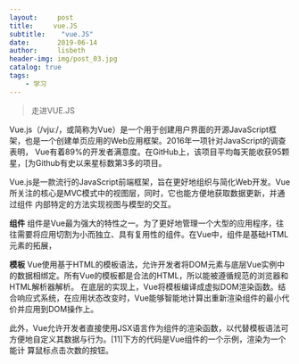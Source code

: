 ```yaml
---
layout:     post
title:     vue.JS
subtitle:    "vue.JS"
date:       2019-06-14
author:     lisbeth
header-img: img/post_03.jpg
catalog: true
tags:
    - 学习
---
```

> 走进VUE.JS

Vue.js（/vjuː/，或简称为Vue）是一个用于创建用户界面的开源JavaScript框架，也是一个创建单页应用的Web应用框架。2016年一项针对JavaScript的调查表明，
Vue有着89%的开发者满意度。在GitHub上，该项目平均每天能收获95颗星，[为Github有史以来星标数第3多的项目。

Vue.js是一款流行的JavaScript前端框架，旨在更好地组织与简化Web开发。Vue所关注的核心是MVC模式中的视图层，同时，它也能方便地获取数据更新，并通过组件
内部特定的方法实现视图与模型的交互。

**组件**
组件是Vue最为强大的特性之一。为了更好地管理一个大型的应用程序，往往需要将应用切割为小而独立、具有复用性的组件。在Vue中，组件是基础HTML元素的拓展，

**模板**
Vue使用基于HTML的模板语法，允许开发者将DOM元素与底层Vue实例中的数据相绑定。所有Vue的模板都是合法的HTML，所以能被遵循规范的浏览器和HTML解析器解析。
在底层的实现上，Vue将模板编译成虚拟DOM渲染函数。结合响应式系统，在应用状态改变时，Vue能够智能地计算出重新渲染组件的最小代价并应用到DOM操作上。

此外，Vue允许开发者直接使用JSX语言作为组件的渲染函数，以代替模板语法可方便地自定义其数据与行为。[11]下方的代码是Vue组件的一个示例，渲染为一个能计
算鼠标点击次数的按钮。



